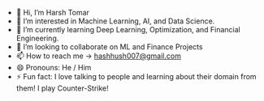 - 👋 Hi, I’m Harsh Tomar
- 👀 I’m interested in Machine Learning, AI, and Data Science.
- 🌱 I’m currently learning Deep Learning, Optimization, and Financial Engineering.
- 💞️ I’m looking to collaborate on ML and Finance Projects
- 📫 How to reach me -> hashhush007@gmail.com
- 😄 Pronouns: He / Him
- ⚡ Fun fact: I love talking to people and learning about their domain from them! I play Counter-Strike!

<!---
HarshTomar13/HarshTomar13 is a ✨ special ✨ repository because its `README.md` (this file) appears on your GitHub profile.
You can click the Preview link to take a look at your changes.
--->
